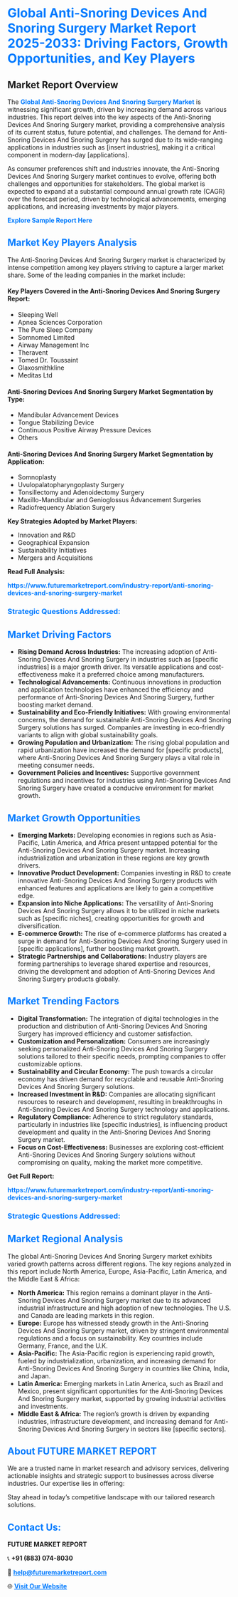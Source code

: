 <h1 style="color: #007BFF;">Global Anti-Snoring Devices And Snoring Surgery Market Report 2025-2033: Driving Factors, Growth Opportunities, and Key Players</h1>

<section id="overview">
<h2>Market Report Overview</h2>
<p>The <a href="https://www.futuremarketreport.com/industry-report/anti-snoring-devices-and-snoring-surgery-market" style="color: #007BFF; text-decoration: none;"><strong>Global Anti-Snoring Devices And Snoring Surgery Market</strong></a> is witnessing significant growth, driven by increasing demand across various industries. This report delves into the key aspects of the Anti-Snoring Devices And Snoring Surgery market, providing a comprehensive analysis of its current status, future potential, and challenges. The demand for Anti-Snoring Devices And Snoring Surgery has surged due to its wide-ranging applications in industries such as [insert industries], making it a critical component in modern-day [applications].</p>
<p>As consumer preferences shift and industries innovate, the Anti-Snoring Devices And Snoring Surgery market continues to evolve, offering both challenges and opportunities for stakeholders. The global market is expected to expand at a substantial compound annual growth rate (CAGR) over the forecast period, driven by technological advancements, emerging applications, and increasing investments by major players.</p>
</section>

<section id="overview">
<p><a href="https://www.futuremarketreport.com/request-sample/reportId=62421" style="color: #007BFF; text-decoration: none;"><strong>Explore Sample Report Here</strong></a></p>
</section>

<section id="key-players">
<h2 style="color: #007BFF;">Market Key Players Analysis</h2>
<p>The Anti-Snoring Devices And Snoring Surgery market is characterized by intense competition among key players striving to capture a larger market share. Some of the leading companies in the market include:</p>
<h4>Key Players Covered in the Anti-Snoring Devices And Snoring Surgery Report:</h4>
<ul><li>Sleeping Well</li><li>Apnea Sciences Corporation</li><li>The Pure Sleep Company</li><li>Somnomed Limited</li><li>Airway Management Inc</li><li>Theravent</li><li>Tomed Dr. Toussaint</li><li>Glaxosmithkline</li><li>Meditas Ltd</li></ul>
<h4>Anti-Snoring Devices And Snoring Surgery Market Segmentation by Type:</h4>
<ul><li>Mandibular Advancement Devices</li><li>Tongue Stabilizing Device</li><li>Continuous Positive Airway Pressure Devices</li><li>Others</li></ul>

<h4>Anti-Snoring Devices And Snoring Surgery Market Segmentation by Application:</h4>
<ul><li>Somnoplasty</li><li>Uvulopalatopharyngoplasty Surgery</li><li>Tonsillectomy and Adenoidectomy Surgery</li><li>Maxillo-Mandibular and Genioglossus Advancement Surgeries</li><li>Radiofrequency Ablation Surgery</li></ul>
<p><strong>Key Strategies Adopted by Market Players:</strong></p>
<ul>
<li>Innovation and R&D</li>
<li>Geographical Expansion</li>
<li>Sustainability Initiatives</li>
<li>Mergers and Acquisitions</li>
</ul>
</section>

<section>
<p><strong>Read Full Analysis: </strong></p><a href="https://www.futuremarketreport.com/industry-report/anti-snoring-devices-and-snoring-surgery-market" style="color: #007BFF; text-decoration: none;"><strong>https://www.futuremarketreport.com/industry-report/anti-snoring-devices-and-snoring-surgery-market</strong></a>
<h3 style="color: #007BFF;">Strategic Questions Addressed:</h3>
</section>

<section id="driving-factors">
<h2 style="color: #007BFF;">Market Driving Factors</h2>
<ul>
<li><strong>Rising Demand Across Industries:</strong> The increasing adoption of Anti-Snoring Devices And Snoring Surgery in industries such as [specific industries] is a major growth driver. Its versatile applications and cost-effectiveness make it a preferred choice among manufacturers.</li>
<li><strong>Technological Advancements:</strong> Continuous innovations in production and application technologies have enhanced the efficiency and performance of Anti-Snoring Devices And Snoring Surgery, further boosting market demand.</li>
<li><strong>Sustainability and Eco-Friendly Initiatives:</strong> With growing environmental concerns, the demand for sustainable Anti-Snoring Devices And Snoring Surgery solutions has surged. Companies are investing in eco-friendly variants to align with global sustainability goals.</li>
<li><strong>Growing Population and Urbanization:</strong> The rising global population and rapid urbanization have increased the demand for [specific products], where Anti-Snoring Devices And Snoring Surgery plays a vital role in meeting consumer needs.</li>
<li><strong>Government Policies and Incentives:</strong> Supportive government regulations and incentives for industries using Anti-Snoring Devices And Snoring Surgery have created a conducive environment for market growth.</li>
</ul>
</section>

<section id="growth-opportunities">
<h2 style="color: #007BFF;">Market Growth Opportunities</h2>
<ul>
<li><strong>Emerging Markets:</strong> Developing economies in regions such as Asia-Pacific, Latin America, and Africa present untapped potential for the Anti-Snoring Devices And Snoring Surgery market. Increasing industrialization and urbanization in these regions are key growth drivers.</li>
<li><strong>Innovative Product Development:</strong> Companies investing in R&D to create innovative Anti-Snoring Devices And Snoring Surgery products with enhanced features and applications are likely to gain a competitive edge.</li>
<li><strong>Expansion into Niche Applications:</strong> The versatility of Anti-Snoring Devices And Snoring Surgery allows it to be utilized in niche markets such as [specific niches], creating opportunities for growth and diversification.</li>
<li><strong>E-commerce Growth:</strong> The rise of e-commerce platforms has created a surge in demand for Anti-Snoring Devices And Snoring Surgery used in [specific applications], further boosting market growth.</li>
<li><strong>Strategic Partnerships and Collaborations:</strong> Industry players are forming partnerships to leverage shared expertise and resources, driving the development and adoption of Anti-Snoring Devices And Snoring Surgery products globally.</li>
</ul>
</section>

<section id="trending-factors">
<h2 style="color: #007BFF;">Market Trending Factors</h2>
<ul>
<li><strong>Digital Transformation:</strong> The integration of digital technologies in the production and distribution of Anti-Snoring Devices And Snoring Surgery has improved efficiency and customer satisfaction.</li>
<li><strong>Customization and Personalization:</strong> Consumers are increasingly seeking personalized Anti-Snoring Devices And Snoring Surgery solutions tailored to their specific needs, prompting companies to offer customizable options.</li>
<li><strong>Sustainability and Circular Economy:</strong> The push towards a circular economy has driven demand for recyclable and reusable Anti-Snoring Devices And Snoring Surgery solutions.</li>
<li><strong>Increased Investment in R&D:</strong> Companies are allocating significant resources to research and development, resulting in breakthroughs in Anti-Snoring Devices And Snoring Surgery technology and applications.</li>
<li><strong>Regulatory Compliance:</strong> Adherence to strict regulatory standards, particularly in industries like [specific industries], is influencing product development and quality in the Anti-Snoring Devices And Snoring Surgery market.</li>
<li><strong>Focus on Cost-Effectiveness:</strong> Businesses are exploring cost-efficient Anti-Snoring Devices And Snoring Surgery solutions without compromising on quality, making the market more competitive.</li>
</ul>
</section>

<section>
<p><strong>Get Full Report: </strong></p><a href="https://www.futuremarketreport.com/industry-report/anti-snoring-devices-and-snoring-surgery-market" style="color: #007BFF; text-decoration: none;"><strong>https://www.futuremarketreport.com/industry-report/anti-snoring-devices-and-snoring-surgery-market</strong></a>
<h3 style="color: #007BFF;">Strategic Questions Addressed:</h3>
</section>


<section id="regional-analysis">
<h2 style="color: #007BFF;">Market Regional Analysis</h2>
<p>The global Anti-Snoring Devices And Snoring Surgery market exhibits varied growth patterns across different regions. The key regions analyzed in this report include North America, Europe, Asia-Pacific, Latin America, and the Middle East & Africa:</p>
<ul>
<li><strong>North America:</strong> This region remains a dominant player in the Anti-Snoring Devices And Snoring Surgery market due to its advanced industrial infrastructure and high adoption of new technologies. The U.S. and Canada are leading markets in this region.</li>
<li><strong>Europe:</strong> Europe has witnessed steady growth in the Anti-Snoring Devices And Snoring Surgery market, driven by stringent environmental regulations and a focus on sustainability. Key countries include Germany, France, and the U.K.</li>
<li><strong>Asia-Pacific:</strong> The Asia-Pacific region is experiencing rapid growth, fueled by industrialization, urbanization, and increasing demand for Anti-Snoring Devices And Snoring Surgery in countries like China, India, and Japan.</li>
<li><strong>Latin America:</strong> Emerging markets in Latin America, such as Brazil and Mexico, present significant opportunities for the Anti-Snoring Devices And Snoring Surgery market, supported by growing industrial activities and investments.</li>
<li><strong>Middle East & Africa:</strong> The region’s growth is driven by expanding industries, infrastructure development, and increasing demand for Anti-Snoring Devices And Snoring Surgery in sectors like [specific sectors].</li>
</ul>
</section>

<footer>
<h2 style="color: #007BFF;">About FUTURE MARKET REPORT</h2>
<p>We are a trusted name in market research and advisory services, delivering actionable insights and strategic support to businesses across diverse industries. Our expertise lies in offering:</p>

<p>Stay ahead in today’s competitive landscape with our tailored research solutions.</p>

<h2 style="color: #007BFF;">Contact Us:</h2>
<p><strong>FUTURE MARKET REPORT</strong></p>
<p>📞 <strong>+91 (883) 074-8030</strong></p>
<p>📧 <strong><a href="mailto:help@futuremarketreport.com" style="color: #007BFF;">help@futuremarketreport.com</a></strong></p>
<p>🌐 <strong><a href="https://www.futuremarketreport.com/" style="color: #007BFF;">Visit Our Website</a></strong></p>
</footer>